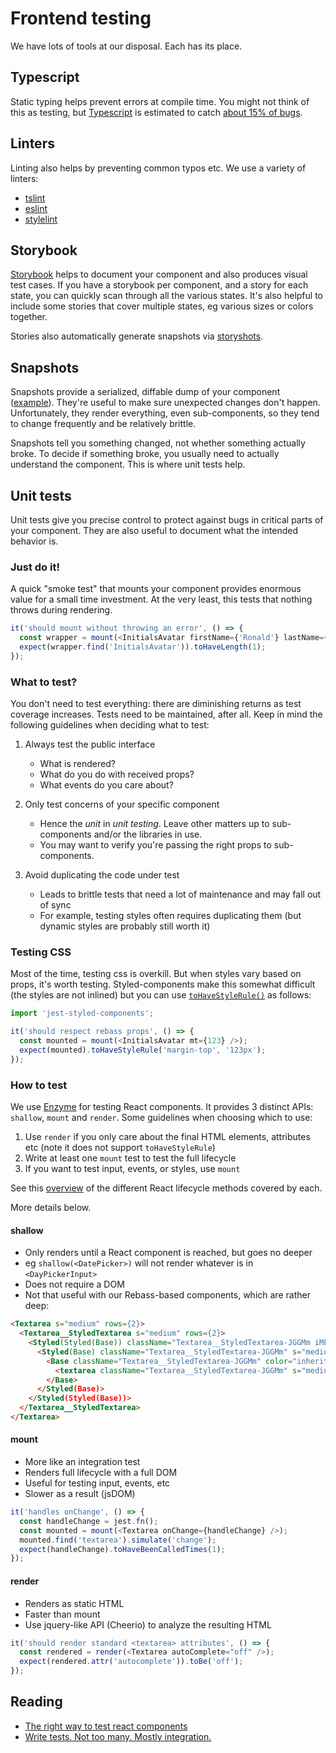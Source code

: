 # Frontend testing

We have lots of tools at our disposal. Each has its place.

## Typescript

Static typing helps prevent errors at compile time. You might not think of this as testing, but [Typescript](https://www.typescriptlang.org/)
is estimated to catch [about 15% of bugs](http://ttendency.cs.ucl.ac.uk/projects/type_study/documents/type_study.pdf).

## Linters

Linting also helps by preventing common typos etc. We use a variety of linters:

* [tslint](https://palantir.github.io/tslint)
* [eslint](https://eslint.org)
* [stylelint](https://github.com/stylelint/stylelint)

## Storybook

[Storybook](https://storybook.js.org) helps to document your component and also produces visual test cases.
If you have a storybook per component, and a story for each state, you can quickly scan through all the various states.
It's also helpful to include some stories that cover multiple states, eg various sizes or colors together.

Stories also automatically generate snapshots via [storyshots](https://storybook.js.org/testing/structural-testing/).

## Snapshots

Snapshots provide a serialized, diffable dump of your component ([example](https://github.com/zenefits/z-frontend/pull/389/files#diff-4f3bf4b73fe3b5251fa343024b939b49)).
They're useful to make sure unexpected changes don't happen. Unfortunately, they render everything, even sub-components,
so they tend to change frequently and be relatively brittle.

Snapshots tell you something changed, not whether something actually broke. To decide if something broke,
you usually need to actually understand the component. This is where unit tests help.

## Unit tests

Unit tests give you precise control to protect against bugs in critical parts of your component.
They are also useful to document what the intended behavior is.

### Just do it!

A quick "smoke test" that mounts your component provides enormous value for a small time investment. At the very
least, this tests that nothing throws during rendering.

```js
it('should mount without throwing an error', () => {
  const wrapper = mount(<InitialsAvatar firstName={'Ronald'} lastName={'McDonald'} />);
  expect(wrapper.find('InitialsAvatar')).toHaveLength(1);
});
```

### What to test?

You don't need to test everything: there are diminishing returns as test coverage increases. Tests need to be
maintained, after all. Keep in mind the following guidelines when deciding what to test:

1. Always test the public interface

   * What is rendered?
   * What do you do with received props?
   * What events do you care about?

1. Only test concerns of your specific component

   * Hence the _unit_ in _unit testing_. Leave other matters up to sub-components and/or the libraries in use.
   * You may want to verify you're passing the right props to sub-components.

1. Avoid duplicating the code under test

   * Leads to brittle tests that need a lot of maintenance and may fall out of sync
   * For example, testing styles often requires duplicating them (but dynamic styles are probably still worth it)

### Testing CSS

Most of the time, testing css is overkill. But when styles vary based on props, it's worth testing.
Styled-components make this somewhat difficult (the styles are not inlined) but you can use
[`toHaveStyleRule()`](https://www.styled-components.com/docs/tooling#tohavestylerule) as follows:

```js
import 'jest-styled-components';

it('should respect rebass props', () => {
  const mounted = mount(<InitialsAvatar mt={123} />);
  expect(mounted).toHaveStyleRule('margin-top', '123px');
});
```

### How to test

We use [Enzyme](https://github.com/airbnb/enzyme) for testing React components.
It provides 3 distinct APIs: `shallow`, `mount` and `render`. Some guidelines when choosing which to use:

1. Use `render` if you only care about the final HTML elements, attributes etc (note it does not support `toHaveStyleRule`)
1. Write at least one `mount` test to test the full lifecycle
1. If you want to test input, events, or styles, use `mount`

See this [overview](https://gist.github.com/richardscarrott/d89b37aff55ccc504193335198e676d1) of the different
React lifecycle methods covered by each.

More details below.

#### shallow

* Only renders until a React component is reached, but goes no deeper
* eg `shallow(<DatePicker>)` will not render whatever is in `<DayPickerInput>`
* Does not require a DOM
* Not that useful with our Rebass-based components, which are rather deep:

```html
<Textarea s="medium" rows={2}>
  <Textarea__StyledTextarea s="medium" rows={2}>
    <Styled(Styled(Base)) className="Textarea__StyledTextarea-JGGMm iMPjOm" s="medium" rows={2}>
      <Styled(Base) className="Textarea__StyledTextarea-JGGMm" s="medium" rows={2}>
        <Base className="Textarea__StyledTextarea-JGGMm" color="inherit" bg="transparent" s="medium" rows={2}>
          <textarea className="Textarea__StyledTextarea-JGGMm" s="medium" rows={2} />
        </Base>
      </Styled(Base)>
    </Styled(Styled(Base))>
  </Textarea__StyledTextarea>
</Textarea>
```

#### mount

* More like an integration test
* Renders full lifecycle with a full DOM
* Useful for testing input, events, etc
* Slower as a result (jsDOM)

```js
it('handles onChange', () => {
  const handleChange = jest.fn();
  const mounted = mount(<Textarea onChange={handleChange} />);
  mounted.find('textarea').simulate('change');
  expect(handleChange).toHaveBeenCalledTimes(1);
});
```

#### render

* Renders as static HTML
* Faster than mount
* Use jquery-like API (Cheerio) to analyze the resulting HTML

```js
it('should render standard <textarea> attributes', () => {
  const rendered = render(<Textarea autoComplete="off" />);
  expect(rendered.attr('autocomplete')).toBe('off');
});
```

## Reading

* [The right way to test react components](https://medium.freecodecamp.org/the-right-way-to-test-react-components-548a4736ab22)
* [Write tests. Not too many. Mostly integration.](https://blog.kentcdodds.com/write-tests-not-too-many-mostly-integration-5e8c7fff591c)
